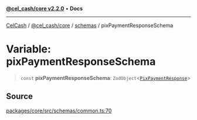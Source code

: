 [**@cel_cash/core v2.2.0**](../../README.md) • **Docs**

***

[CelCash](../../../../packages.md) / [@cel\_cash/core](../../README.md) / [schemas](../README.md) / pixPaymentResponseSchema

# Variable: pixPaymentResponseSchema

> `const` **pixPaymentResponseSchema**: `ZodObject`\<[`PixPaymentResponse`](../../index/type-aliases/PixPaymentResponse.md)\>

## Source

[packages/core/src/schemas/common.ts:70](https://github.com/Pyxlab/celcash/blob/b57c7034bd65dcd5b083f272f9cfe6cc4ff73f7b/packages/core/src/schemas/common.ts#L70)
